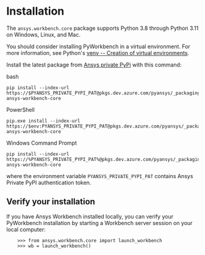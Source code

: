 Installation
============
The ``ansys.workbench.core`` package supports Python 3.8 through
Python 3.11 on Windows, Linux, and Mac.

You should consider installing PyWorkbench in a virtual environment.
For more information, see Python's
[venv -- Creation of virtual environments](https://docs.python.org/3/library/venv.html).

Install the latest package from [Ansys private PyPi](https://dev-docs.solutions.ansys.com/solution_journey/journey_prepare/connect_to_private_pypi.html) with this command:

bash
```
pip install --index-url https://$PYANSYS_PRIVATE_PYPI_PAT@pkgs.dev.azure.com/pyansys/_packaging/pyansys/pypi/simple ansys-workbench-core
```

PowerShell
```
pip.exe install --index-url https://$env:PYANSYS_PRIVATE_PYPI_PAT@pkgs.dev.azure.com/pyansys/_packaging/pyansys/pypi/simple ansys-workbench-core
```

Windows Command Prompt
```
pip install --index-url https://%PYANSYS_PRIVATE_PYPI_PAT%@pkgs.dev.azure.com/pyansys/_packaging/pyansys/pypi/simple ansys-workbench-core
```

where the environment variable ``PYANSYS_PRIVATE_PYPI_PAT`` contains Ansys Private PyPI authentication token.

Verify your installation
------------------------
If you have Ansys Workbench installed locally, you can verify your PyWorkbench
installation by starting a Workbench server session on your local computer:

```
    >>> from ansys.workbench.core import launch_workbench
    >>> wb = launch_workbench()
```
